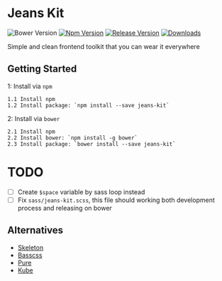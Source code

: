# Jeans Kit
![Bower Version](https://img.shields.io/bower/v/jeans-kit.svg) [![Npm Version](https://img.shields.io/npm/v/jeans-kit.svg)](https://www.npmjs.com/package/jeans-kit) [![Release Version](https://img.shields.io/github/release/jojoee/jeans-kit.svg)](https://github.com/jojoee/jeans-kit) [![Downloads](https://img.shields.io/npm/dt/jeans-kit.svg)](https://github.com/jojoee/jeans-kit/archive/master.zip)

Simple and clean frontend toolkit that you can wear it everywhere

## Getting Started
1: Install via `npm`
```
1.1 Install npm
1.2 Install package: `npm install --save jeans-kit`
```
2: Install via `bower`
```
2.1 Install npm
2.2 Install bower: `npm install -g bower`
2.3 Install package: `bower install --save jeans-kit`
```

# TODO
- [ ] Create `$space` variable by sass loop instead
- [ ] Fix `sass/jeans-kit.scss`, this file should working both development process and releasing on bower

## Alternatives
- [Skeleton](http://getskeleton.com/)
- [Basscss](http://www.basscss.com/)
- [Pure](https://github.com/yahoo/pure/)
- [Kube](https://github.com/imperavi/kube)
